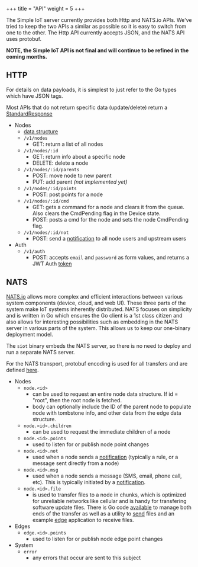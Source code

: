+++
title = "API"
weight = 5
+++

The Simple IoT server currently provides both Http and NATS.io APIs. We've tried
to keep the two APIs a similar as possible so it is easy to switch from one to
the other. The Http API currently accepts JSON, and the NATS API uses protobuf.

**NOTE, the Simple IoT API is not final and will continue to be refined in the
coming months.**

## HTTP

For details on data payloads, it is simplest to just refer to the Go types which
have JSON tags.

Most APIs that do not return specific data (update/delete) return a
[StandardResponse](https://github.com/simpleiot/simpleiot/blob/master/data/api.go)

- Nodes
  - [data structure](https://github.com/simpleiot/simpleiot/blob/master/data/node.go)
  - `/v1/nodes`
    - GET: return a list of all nodes
  - `/v1/nodes/:id`
    - GET: return info about a specific node
    - DELETE: delete a node
  - `/v1/nodes/:id/parents`
    - POST: move node to new parent
    - PUT: add parent _(not implemented yet)_
  - `/v1/nodes/:id/points`
    - POST: post points for a node
  - `/v1/nodes/:id/cmd`
    - GET: gets a command for a node and clears it from the queue. Also clears
      the CmdPending flag in the Device state.
    - POST: posts a cmd for the node and sets the node CmdPending flag.
  - `/v1/nodes/:id/not`
    - POST: send a [notification](../data/notification.md) to all node users and
      upstream users
- Auth
  - `/v1/auth`
    - POST: accepts `email` and `password` as form values, and returns a JWT
      Auth
      [token](https://github.com/simpleiot/simpleiot/blob/master/data/auth.go)

## NATS

[NATS.io](https://nats.io/) allows more complex and efficient interactions
between various system components (device, cloud, and web UI). These three parts
of the system make IoT systems inherently distributed. NATS focuses on
simplicity and is written in Go which ensures the Go client is a 1st class
citizen and also allows for interesting possibilities such as embedding in the
NATS server in various parts of the system. This allows us to keep our
one-binary deployment model.

The `siot` binary embeds the NATS server, so there is no need to deploy and run
a separate NATS server.

For the NATS transport, protobuf encoding is used for all transfers and are
defined [here](../internal/pb).

- Nodes
  - `node.<id>`
    - can be used to request an entire node data structure. If id = "root", then
      the root node is fetched.
    - body can optionally include the ID of the parent node to populate node
      with tombstone info, and other data from the edge data structure.
  - `node.<id>.children`
    - can be used to request the immediate children of a node
  - `node.<id>.points`
    - used to listen for or publish node point changes
  - `node.<id>.not`
    - used when a node sends a [notification](notifications.md) (typically a
      rule, or a message sent directly from a node)
  - `node.<id>.msg`
    - used when a node sends a message (SMS, email, phone call, etc). This is
      typically initiated by a [notification](notifications.md).
  - `node.<id>.file`
    - is used to transfer files to a node in chunks, which is optimized for
      unreliable networks like cellular and is handy for transfering software
      update files. There is Go code [available](../api/nats-file.go) to manage
      both ends of the transfer as well as a utility to [send](../cmd/siotutil)
      files and an example [edge](../cmd/edge) application to receive files.
- Edges
  - `edge.<id>.points`
    - used to listen for or publish node edge point changes
- System
  - `error`
    - any errors that occur are sent to this subject
